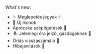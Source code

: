 What's new:

- ✨ Meglepetés jegyek ✨
- 📸 Új ikonok
- Aprócska szépítgetések 🥂
- 🏝️ Jelenlegi óra jelző, gazdagoknak 👑
- Óriás visszaszámáló 👀
- Hibajavítások 🐛
